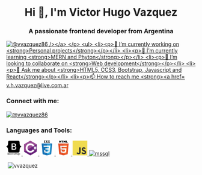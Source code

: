 <h1 align="center">Hi 👋, I'm Victor Hugo Vazquez</h1>
<h3 align="center">A passionate frontend developer from Argentina</h3>

<p align="left"> <a href="https://twitter.com/vvazquez86" target="blank"><img src="https://img.shields.io/twitter/follow/@vvazquez?logo=twitter&style=for-the-badge" alt="@vvazquez86 /></a> </p>

- 🔭 I’m currently working on **Personal projects**

- 🌱 I’m currently learning **MERN and Phyton**

- 👯 I’m looking to collaborate on **Web development**

- 💬 Ask me about **HTML5, CCS3, Bootstrap, Javascript and React**

- 📫 How to reach me **v.h.vazquez@live.com.ar**

<h3 align="left">Connect with me:</h3>
<p align="left">
<a href="https://twitter.com/@vvazquez" target="blank"><img align="center" src="https://raw.githubusercontent.com/rahuldkjain/github-profile-readme-generator/master/src/images/icons/Social/twitter.svg" alt="@vvazquez86" height="30" width="40" /></a>
</p>

<h3 align="left">Languages and Tools:</h3>
<p align="left"> <a href="https://getbootstrap.com" target="_blank" rel="noreferrer"> <img src="https://raw.githubusercontent.com/devicons/devicon/master/icons/bootstrap/bootstrap-plain-wordmark.svg" alt="bootstrap" width="40" height="40"/> </a> <a href="https://www.w3schools.com/cs/" target="_blank" rel="noreferrer"> <img src="https://raw.githubusercontent.com/devicons/devicon/master/icons/csharp/csharp-original.svg" alt="csharp" width="40" height="40"/> </a> <a href="https://www.w3schools.com/css/" target="_blank" rel="noreferrer"> <img src="https://raw.githubusercontent.com/devicons/devicon/master/icons/css3/css3-original-wordmark.svg" alt="css3" width="40" height="40"/> </a> <a href="https://www.w3.org/html/" target="_blank" rel="noreferrer"> <img src="https://raw.githubusercontent.com/devicons/devicon/master/icons/html5/html5-original-wordmark.svg" alt="html5" width="40" height="40"/> </a> <a href="https://developer.mozilla.org/en-US/docs/Web/JavaScript" target="_blank" rel="noreferrer"> <img src="https://raw.githubusercontent.com/devicons/devicon/master/icons/javascript/javascript-original.svg" alt="javascript" width="40" height="40"/> </a> <a href="https://www.microsoft.com/en-us/sql-server" target="_blank" rel="noreferrer"> <img src="https://www.svgrepo.com/show/303229/microsoft-sql-server-logo.svg" alt="mssql" width="40" height="40"/> </a> </p>

<p>&nbsp;<img align="center" src="https://github-readme-stats.vercel.app/api?username=vvazquez&show_icons=true&locale=en" alt="vvazquez" /></p>
